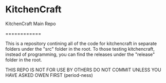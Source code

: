 KitchenCraft
============

KitchenCraft Main Repo

============

This is a repository contining all of the code for kitchencraft in separate folders under the "src" folder in the root.
To those testing kitchencraft, instead of programming, you can find the releases under the "release" folder in the root.

THIS REPO IS NOT FOR USE BY OTHERS
DO NOT COMMIT UNLESS YOU HAVE ASKED OWEN FIRST (period-ness)
